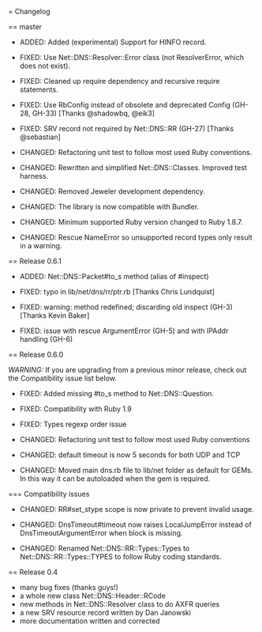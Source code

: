 = Changelog


== master

* ADDED: Added (experimental) Support for HINFO record.

* FIXED: Use Net::DNS::Resolver::Error class (not ResolverError, which does not exist).

* FIXED: Cleaned up require dependency and recursive require statements.

* FIXED: Use RbConfig instead of obsolete and deprecated Config (GH-28, GH-33) [Thanks @shadowbq, @eik3]

* FIXED: SRV record not required by Net::DNS::RR (GH-27) [Thanks @sebastian]

* CHANGED: Refactoring unit test to follow most used Ruby conventions.

* CHANGED: Rewritten and simplified Net::DNS::Classes. Improved test harness.

* CHANGED: Removed Jeweler development dependency.

* CHANGED: The library is now compatible with Bundler.

* CHANGED: Minimum supported Ruby version changed to Ruby 1.8.7.

* CHANGED: Rescue NameError so unsupported record types only result in a warning.


== Release 0.6.1

* ADDED: Net::DNS::Packet#to_s method (alias of #inspect)

* FIXED: typo in lib/net/dns/rr/ptr.rb [Thanks Chris Lundquist]

* FIXED: warning: method redefined; discarding old inspect (GH-3) [Thanks Kevin Baker]

* FIXED: issue with rescue ArgumentError (GH-5) and with IPAddr handling (GH-6)


== Release 0.6.0

*WARNING:* If you are upgrading from a previous minor release, check out the Compatibility issue list below.

* FIXED: Added missing #to_s method to Net::DNS::Question.

* FIXED: Compatibility with Ruby 1.9

* FIXED: Types regexp order issue

* CHANGED: Refactoring unit test to follow most used Ruby conventions

* CHANGED: default timeout is now 5 seconds for both UDP and TCP

* CHANGED: Moved main dns.rb file to lib/net folder as default for GEMs. In this way it can be autoloaded when the gem is required.

=== Compatibility issues

* CHANGED: RR#set_stype scope is now private to prevent invalid usage.

* CHANGED: DnsTimeout#timeout now raises LocalJumpError instead of DnsTimeoutArgumentError when block is missing.

* CHANGED: Renamed Net::DNS::RR::Types::Types to Net::DNS::RR::Types::TYPES to follow Ruby coding standards.


== Release 0.4

* many bug fixes (thanks guys!)
* a whole new class Net::DNS::Header::RCode
* new methods in Net::DNS::Resolver class to do AXFR queries
* a new SRV resource record written by Dan Janowski
* more documentation written and corrected
